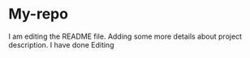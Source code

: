 # My-repo
I am editing the README file. Adding some more details about project description.
I have done Editing
